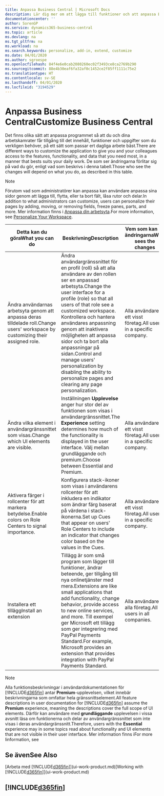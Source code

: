 ```yaml
---
title: Anpassa Business Central | Microsoft Docs
description: Lär dig mer om att lägga till funktioner och att anpassa Business Central.
documentationcenter: ''
author: SorenGP
ms.service: dynamics365-business-central
ms.topic: article
ms.devlang: na
ms.tgt_pltfrm: na
ms.workload: na
ms.search.keywords: personalize, add-in, extend, customize
ms.date: 04/01/2020
ms.author: sgroespe
ms.openlocfilehash: 84f4e6e0cab2080260ec02f3493ce8ca2769b290
ms.sourcegitcommit: 88e4b30eaf6fa32af0c1452ce2f85ff1111c75e2
ms.translationtype: HT
ms.contentlocale: sv-SE
ms.lasthandoff: 04/01/2020
ms.locfileid: "3194529"
---
```

# <a name="customize-business-central"></a><span data-ttu-id="59830-103">Anpassa Business Central</span><span class="sxs-lookup"><span data-stu-id="59830-103">Customize Business Central</span></span>
<span data-ttu-id="59830-104">Det finns olika sätt att anpassa programmet så att du och dina arbetskamrater får tillgång till det innehåll, funktioner och uppgifter som du verkligen behöver, på ett sätt som passar ert dagliga arbete bäst.</span><span class="sxs-lookup"><span data-stu-id="59830-104">There are different ways to customize the application to give you and your colleagues access to the features, functionality, and data that you need most, in a manner that bests suits your daily work.</span></span> <span data-ttu-id="59830-105">De som ser ändringarna förlitar sig på vad du gör, enligt vad som beskrivs i denna tabell.</span><span class="sxs-lookup"><span data-stu-id="59830-105">Those who see the changes will depend on what you do, as described in this table.</span></span>

> [!NOTE]
> <span data-ttu-id="59830-106">Förutom vad som administratörer kan anpassa kan användare anpassa sina sidor genom att lägga till, flytta, eller ta bort fält, låsa rutor och delar.</span><span class="sxs-lookup"><span data-stu-id="59830-106">In addition to what administrators can customize, users can personalize their pages by adding, moving, or removing fields, freeze panes, parts, and more.</span></span> <span data-ttu-id="59830-107">Mer information finns i [Anpassa din arbetsyta](ui-personalization-user.md).</span><span class="sxs-lookup"><span data-stu-id="59830-107">For more information, see [Personalize Your Workspace](ui-personalization-user.md).</span></span>

| <span data-ttu-id="59830-108">Detta kan du göra</span><span class="sxs-lookup"><span data-stu-id="59830-108">What you can do</span></span>    |  <span data-ttu-id="59830-109">Beskrivning</span><span class="sxs-lookup"><span data-stu-id="59830-109">Description</span></span>  |  <span data-ttu-id="59830-110">Vem som kan se ändringarna</span><span class="sxs-lookup"><span data-stu-id="59830-110">Who sees the changes</span></span>  |  <span data-ttu-id="59830-111">Mer information</span><span class="sxs-lookup"><span data-stu-id="59830-111">More information</span></span>  |
|-----|---------------|---------|-------|
|<span data-ttu-id="59830-112">Ändra användarnas arbetsyta genom att anpassa deras tilldelade roll.</span><span class="sxs-lookup"><span data-stu-id="59830-112">Change users' workspace by customizing their assigned role.</span></span>|<span data-ttu-id="59830-113">Ändra användargränssnittet för en profil (roll) så att alla användare av den rollen ser en anpassad arbetsyta.</span><span class="sxs-lookup"><span data-stu-id="59830-113">Change the user interface for a profile (role) so that all users of that role see a customized workspace.</span></span> <span data-ttu-id="59830-114">Kontrollera och hantera användares anpassning genom att inaktivera möjligheten att anpassa sidor och ta bort alla anpassningar på sidan.</span><span class="sxs-lookup"><span data-stu-id="59830-114">Control and manage users' personalization by disabling the ability to personalize pages and clearing any page personalization.</span></span>|<span data-ttu-id="59830-115">Alla användare i ett visst företag.</span><span class="sxs-lookup"><span data-stu-id="59830-115">All users in a specific company.</span></span>|[<span data-ttu-id="59830-116">Anpassa sidor för profiler</span><span class="sxs-lookup"><span data-stu-id="59830-116">Customize Pages for Profiles</span></span>](ui-personalization-manage.md)|
|<span data-ttu-id="59830-117">Ändra vilka element i användargränssnittet som visas.</span><span class="sxs-lookup"><span data-stu-id="59830-117">Change which UI elements are visible.</span></span>|<span data-ttu-id="59830-118">Inställningen **Upplevelse** anger hur stor del av funktionen som visas i användargränssnittet.</span><span class="sxs-lookup"><span data-stu-id="59830-118">The **Experience** setting determines how much of the functionality is displayed in the user interface.</span></span> <span data-ttu-id="59830-119">Välj mellan grundläggande och premium.</span><span class="sxs-lookup"><span data-stu-id="59830-119">Choose between Essential and Premium.</span></span>|<span data-ttu-id="59830-120">Alla användare i ett visst företag.</span><span class="sxs-lookup"><span data-stu-id="59830-120">All users in a specific company.</span></span>|[<span data-ttu-id="59830-121">Ändra vilka funktioner som visas</span><span class="sxs-lookup"><span data-stu-id="59830-121">Change Which Features are Displayed</span></span>](ui-experiences.md)|
|<span data-ttu-id="59830-122">Aktivera färger i rollcenter för att markera betydelse.</span><span class="sxs-lookup"><span data-stu-id="59830-122">Enable colors on Role Centers to signal importance.</span></span>|<span data-ttu-id="59830-123">Konfigurera stack-ikoner som visas i användarens rollcenter för att inkludera en indikator som ändrar färg baserat på värdena i stack-ikonerna.</span><span class="sxs-lookup"><span data-stu-id="59830-123">Set up Cues that appear on users' Role Centers to include an indicator that changes color based on the values in the Cues.</span></span>|<span data-ttu-id="59830-124">Alla användare i ett visst företag.</span><span class="sxs-lookup"><span data-stu-id="59830-124">All users in a specific company.</span></span>|[<span data-ttu-id="59830-125">Skapa en färglagd indikator på stack-ikoner</span><span class="sxs-lookup"><span data-stu-id="59830-125">Set Up a Colored Indicator on Cues</span></span>](admin-how-set-up-colored-indicator-on-cues.md)|
|<span data-ttu-id="59830-126">Installera ett tillägg</span><span class="sxs-lookup"><span data-stu-id="59830-126">Install an extension</span></span>|<span data-ttu-id="59830-127">Tillägg är som små program som lägger till funktioner, ändrar beteende, ger tillgång till nya onlinetjänster med mera.</span><span class="sxs-lookup"><span data-stu-id="59830-127">Extensions are like small applications that add functionality, change behavior, provide access to new online services, and more.</span></span> <span data-ttu-id="59830-128">Till exempel ger Microsoft ett tillägg som ger integrering med PayPal Payments Standard.</span><span class="sxs-lookup"><span data-stu-id="59830-128">For example, Microsoft provides an extension that provides integration with PayPal Payments Standard.</span></span>|<span data-ttu-id="59830-129">Alla användare i alla företag.</span><span class="sxs-lookup"><span data-stu-id="59830-129">All users in all companies.</span></span>|[<span data-ttu-id="59830-130">Anpassa med tillägg</span><span class="sxs-lookup"><span data-stu-id="59830-130">Customizing Using Extensions</span></span>](ui-extensions.md)|
> [!NOTE]
> <span data-ttu-id="59830-131">Alla funktionsbeskrivningar i användardokumentationen för [!INCLUDE[d365fin](includes/d365fin_md.md)] antar **Premium**-upplevelsen, vilket innebär beskrivningarna som omfattar hela gränssnittselement.</span><span class="sxs-lookup"><span data-stu-id="59830-131">All feature descriptions in user documentation for [!INCLUDE[d365fin](includes/d365fin_md.md)] assume the **Premium** experience, meaning the descriptions cover the full scope of UI elements.</span></span> <span data-ttu-id="59830-132">Därför kan användare med **grundläggande** upplevelsen i vissa avsnitt läsa om funktionerna och delar av användargränssnittet som inte visas i deras användargränssnitt.</span><span class="sxs-lookup"><span data-stu-id="59830-132">Therefore, users with the **Essential** experience may in some topics read about functionality and UI elements that are not visible in their user interface.</span></span> <span data-ttu-id="59830-133">Mer information finns i</span><span class="sxs-lookup"><span data-stu-id="59830-133">For more linformation, see</span></span>

## <a name="see-also"></a><span data-ttu-id="59830-134">Se även</span><span class="sxs-lookup"><span data-stu-id="59830-134">See Also</span></span>
<span data-ttu-id="59830-135">[Arbeta med [!INCLUDE[d365fin](includes/d365fin_md.md)]](ui-work-product.md)</span><span class="sxs-lookup"><span data-stu-id="59830-135">[Working with [!INCLUDE[d365fin](includes/d365fin_md.md)]](ui-work-product.md)</span></span>  

## [!INCLUDE[d365fin](includes/free_trial_md.md)]  
